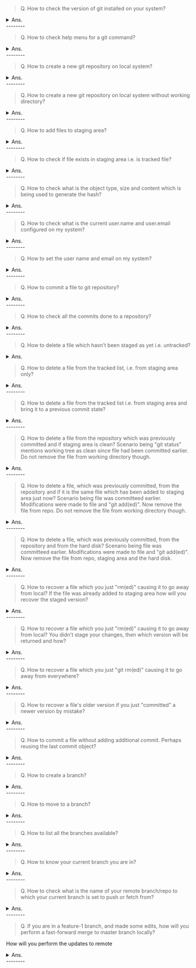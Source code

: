 > Q. How to check the version of git installed on your system?
<details><summary>Ans.</summary>
<p>

```
$ git version
$ git --version
```
</p>
</details>
--------

> Q. How to check help menu for a git command?
<details><summary>Ans.</summary>
<p>

```
$ git help <command>
$ git help commit
```
</p>
</details>
--------

> Q. How to create a new git repository on local system?
<details><summary>Ans.</summary>
<p>
  
```
#Create a directory, move into it and run "git init"
# It creates both repo (.git) and working directory
$ mkdir -p /apps/myDir
$ cd /apps/myDir
$ git init
```

</p>
</details>
--------

> Q. How to create a new git repository on local system without working directory?
<details><summary>Ans.</summary>
<p>

```
#Create a directory, move into it and run "git init --bare"
# -bare flag makes only the repo and not a working directory
#This type is used as a remote repo where people can push code to
#
$ mkdir -p /apps/myDir
$ cd /apps/myDir
$ git init --bare
```

<a href="https://stackoverflow.com/a/22699743/14885821">Details here</a>
</p>
</details>
--------

> Q. How to add files to staging area?
<details><summary>Ans.</summary>
<p>

```
#Using "git add" command
$ touch file1.txt
$ git add file1.txt
```
</p>
</details>
--------

> Q. How to check if file exists in staging area i.e. is tracked file?
<details><summary>Ans.</summary>
<p>

```
#Using "git status" or "git ls-files -s"
$ git status
$ git ls-files -s

"git status" will show currently tracked (not committed) 
files (file1.txt) in green.

###Perform below steps to see it in action
###create directory using "mkdir"
###move to directory using "cd"

$ mkdir test 
$ cd test 

###initialize repo using "git init"
###create a blank file in test directory using "touch"
$ git init 
$ touch file1.txt 

###check what files exist in working directory and are untracked using "git status". 
###file1.txt should be in red(untracked).
$ git status 

###check which files are in staging area using "git ls-files -s". 
###Should return nothing. 
$ git ls-files -s 

###create another blank file file2.txt in test directory.
###check what files exist in working directory and are untracked. 
###file1.txt and file2.txt should be in red(untracked).
$ touch file2.txt 
$ git status 

###add file1.txt to staging area using "git add"
###"git status" should now show file1.txt in green (tracked) 
###and file2.txt in red (untracked)
$ git add file1.txt 
$ git status 

###Below command should show file1.txt but not file2.txt
$ git ls-files -s 

###Should have content something similar to below
100644 e69de29bb2d1d6434b8b29ae775ad8c2e48c5391 0       file1.txt

###add file2.txt to staging area
$ git add file2.txt 

###Check file1.txt and file2.txt should be in green font
###representing them being in staging area.
$ git status 

###Below command should show file1.txt and file2.txt
###This can only confirm if file is in staging area or not
###Only a good test if files are being staged for the first time
###As even after doing commit these files should be present here
$ git ls-files -s 

###Should have content something similar to below
100644 e69de29bb2d1d6434b8b29ae775ad8c2e48c5391 0       file1.txt
100644 e69de29bb2d1d6434b8b29ae775ad8c2e48c5391 0       file2.txt
```
</p>
</details>
--------

> Q. How to check what is the object type, size and content 
which is being used to generate the hash?
<details><summary>Ans.</summary>
<p>

```
Using "git cat-file" and the hash of the file we can get below (and other) info:
1) Content used for hash:
$ git cat-file -p e69de29bb2d1d6434b8b29ae775ad8c2e48c5391

2) Size of the file:
$ git cat-file -s e69de29bb2d1d6434b8b29ae775ad8c2e48c5391

3) Object type of the file:
$ git cat-file -t e69de29bb2d1d6434b8b29ae775ad8c2e48c5391
```
</p>
</details>
--------

> Q. How to check what is the current user.name and user.email
configured on my system?
<details><summary>Ans.</summary>
<p>

```bash
#Using "git config" command
$ git config user.name
$ git config user.email
$ git config --list | grep user
```
</p>
</details>
--------

> Q. How to set the user name and email on my system?
<details><summary>Ans.</summary>
<p>

```bash
#Using "git config" command you can set it globally
$ git config --global user.email "you@example.com"
$ git config --global user.name "your name"

OR for a particular folder locally without the flag

$ git config user.email "you@local.com"
$ git config user.name "local name"


```
</p>
</details>
--------

> Q. How to commit a file to git repository?
<details><summary>Ans.</summary>
<p>

```bash
#Using "git commit" command
$ git commit -m "Message to add while commiting"
OR
$ git commit #Commit message will need to be put in vim editor
OR
$ git commit -m -a "Message to add while commiting" #if files are not already added to staging
```
</p>
</details>
--------

> Q. How to check all the commits done to a repository?
<details><summary>Ans.</summary>
<p>

```bash
#Using "git log" command
$ git log
OR
$ git log --oneline #for concise log
```
</p>
</details>
--------

> Q. How to delete a file which hasn't been staged as yet i.e. untracked?
<details><summary>Ans.</summary>
<p>

```bash
Since the file is untracked it can be removed by simple rm command.
```
</p>
</details>

> Q. How to delete a file from the tracked list, i.e. from staging area only?
<details><summary>Ans.</summary>
<p>

```bash
Since the file has been tracked and already "git add(ed)"
Hence it can be deleted by below options:

#This is essentially reset
$ git reset HEAD file3.txt
```
</p>
</details>
--------

> Q. How to delete a file from the tracked list
i.e. from staging area and bring it to a previous commit state?
<details><summary>Ans.</summary>
<p>

```bash
The file (file3.txt) has been tracked and already "git add(ed)".
Since this needs to be brought to previous commit state, 
hence it can be done in following way:

#Head reset the file, essentailly delete the last commit and point the HEAD to previous commit
$ git reset HEAD file3.txt

#Then checkout the previous version
$ git checkout -- file3.txt
```
</p>
</details>
--------

> Q. How to delete a file from the repository which was previously committed and if staging area is clean?
Scenario being "git status" mentions working tree as clean since file had been committed earlier.
Do not remove the file from working directory though.
<details><summary>Ans.</summary>
<p>

```bash
The file (file3.txt) has been committed earlier hence it is part of repo (cached).
Since there are currently no changes  in it, hence it is also present in wokring directory.

In this scenario you will have to remove only the cached version which is the committed file.

This can be done in following way:

#git rm <file> --cache
$ git rm file3.txt --cache

```
</p>
</details>
--------

> Q. How to delete a file, which was previously committed, from the repository  and
if it is the same file which has been added to staging area just now?
Scenario being file was committeed earlier.
Modifications were made to file and "git add(ed)". Now remove the file from repo.
Do not remove the file from working directory though.
<details><summary>Ans.</summary>
<p>

```bash
The same command as above can be run. Difference is that now it will have the side affect of
file being removed from not just the repo but also the staged area.
File will be unstaged. In previous question since 
we hadn't made any changes that were "git add(ed)" hence it didn't matter.

#git rm <file> --cache
$ git rm file3.txt --cache

```
</p>
</details>
--------

> Q. How to delete a file, which was previously committed, from the repository and
from the hard disk?
Scenario being file was committeed earlier.
Modifications were made to file and "git add(ed)". Now remove the file from repo, staging area
and the hard disk.
<details><summary>Ans.</summary>
<p>

```bash
The same command as above can be run. Difference is that now it will have the side affect of
file being removed from not just the repo but also the staged area.
File will be unstaged. In previous question since 
we hadn't made any changes that were "git add(ed)" hence it didn't matter.

#git rm <file> 
$ git rm file3.txt

```
</p>
</details>
--------

> Q. How to recover a file which you just "rm(ed)" causing it to go away from local?
If the file was already added to staging area how will you recover the staged version?
<details><summary>Ans.</summary>
<p>

```bash
Since rm will remove file from local only, you can checkout the file back from repo.
Since staging area already has a version it will be that version which git checkout returns.

#Checkout the previous version
$ git checkout -- file3.txt
```
</p>
</details>
--------

> Q. How to recover a file which you just "rm(ed)" causing it to go away from local?
You didn't stage your changes, then which version will be returned and how?
<details><summary>Ans.</summary>
<p>

```bash
Since rm will remove file from local only, you can checkout the file back.
Since you didnt stage your latest changes hence checkout will return last committed version.

#Checkout the previous version
$ git checkout -- file3.txt
```
</p>
</details>
--------

> Q. How to recover a file which you just "git rm(ed)" causing it to go away from everywhere?
<details><summary>Ans.</summary>
<p>

```bash
Since git rm will remove file from staging, index, repo and local hence only way we can
bring it back by going back to a previous commit version of it. git revert will not work
as the file has been removed from repo, staging etc. The onyl course of action is to reset the head
to a previous version.


#Head reset the file, essentailly delete the last commit and point the HEAD to previous commit
$ git reset HEAD file3.txt

#Then checkout the previous version
$ git checkout -- file3.txt
```
</p>
</details>
--------

> Q. How to recover a file's older version if you just "committed" a newer version by mistake?
<details><summary>Ans.</summary>
<p>

```bash
Since new version is already committed, hence checkout will checkout the recent version.
Also resetting the head will not work as file is already committed.
Best option is to revert the last commit using git revert.


#Head reset the file, essentailly delete the last commit and point the HEAD to previous commit
$ git revert --no-edit HEAD

#File is already checkdout at older version right now.
#Git added a commit message automatically in git log mentioning the rever that it was performing
```
</p>
</details>
--------

> Q. How to commit a file without adding additional commit.
Perhaps reusing the last commit object?
<details><summary>Ans.</summary>
<p>

```bash
The same command as above can be run. Difference is that now it will have the side affect of
file being removed from not just the repo but also the staged area.
File will be unstaged. In previous question since 
we hadn't made any changes that were "git add(ed)" hence it didn't matter.

#git rm <file> --cache
$ git rm file3.txt --cache

```
</p>
</details>
--------

> Q. How to create a branch?
<details><summary>Ans.</summary>
<p>

```bash
$ git branch <branchName>
$ git branch feature-1
```
</p>
</details>
--------

> Q. How to move to a branch?
<details><summary>Ans.</summary>
<p>

```bash
$ git checkout <branchName>
$ git checkout feature-1

You can create the branch and checkout at same time with -b flag
$ git checkout -b feature-1

```
</p>
</details>
--------

> Q. How to list all the branches available?
<details><summary>Ans.</summary>
<p>

```bash
$ git branch
```
</p>
</details>
--------

> Q. How to know your current branch you are in?
<details><summary>Ans.</summary>
<p>

```bash
$ git rev-parse --abbrev-ref HEAD

OR
$ cat .git/HEAD | awk -F"heads\/" '{print $2}'
```
</p>
</details>
--------

> Q. How to check what is the name of your remote branch/repo
to which your current branch is set to push or fetch from?
<details><summary>Ans.</summary>
<p>

```bash
$ git remote

OR
$ git remote -v
```
</p>
</details>
--------


> Q. If you are in a feature-1 branch, and made some edits, how will you perform
a fast-forward merge to master branch locally?

How will you perform the updates to remote
<details><summary>Ans.</summary>
<p>

```bash
#Ensure you move to master branch locally
$ git checkout master

#Ensure you have latest code from remote master
$ git pull

#Ensure you have merge with latest code in master using fast-forward only
$ git merge feature-1 --ff-only

#Ensure remote repo has the same code
$ git push
```
</p>
</details>
--------

